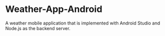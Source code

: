 # Weather-App-Android
A weather mobile application that is implemented with Android Studio and Node.js as the backend server.

